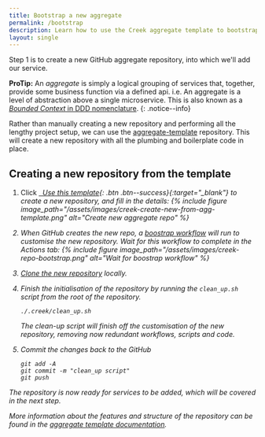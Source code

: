 ```yaml
---
title: Bootstrap a new aggregate
permalink: /bootstrap
description: Learn how to use the Creek aggregate template to bootstrap your own Git repository for hosting Microservices
layout: single
---
```


Step 1 is to create a new GitHub aggregate repository, into which we'll add our service.

**ProTip:** An _aggregate_ is simply a logical grouping of services that, together, provide some business function 
via a defined api. i.e. An aggregate is a level of abstraction above a single microservice.
This is also known as a [_Bounded Context_ in DDD nomenclature][bcDDD]. 
{: .notice--info}

Rather than manually creating a new repository and performing all the lengthy project setup,
we can use the [aggregate-template][templateDocs] repository.
This will create a new repository with all the plumbing and boilerplate code in place.

## Creating a new repository from the template

1. Click [<i class="fab fa-fw fa-github"/>&nbsp; Use this template][tempNew]{: .btn .btn--success}{:target="_blank"} to create a new repository,
   and fill in the details:
   {% include figure image_path="/assets/images/creek-create-new-from-agg-template.png" alt="Create new aggregate repo" %}

2. When GitHub creates the new repo, a [boostrap workflow][bootstrapWorkflow] will run to customise the new repository.
   Wait for this workflow to complete in the _Actions_ tab:
   {% include figure image_path="/assets/images/creek-repo-bootstrap.png" alt="Wait for boostrap workflow" %}

3. [Clone the new repository][cloneRepo] locally.
4. Finish the initialisation of the repository by running the `clean_up.sh` script from the root of the repository.

   ```
   ./.creek/clean_up.sh
   ```

   The clean-up script will finish off the customisation of the new repository, removing now redundant workflows, 
   scripts and code.

5. Commit the changes back to the GitHub
   ```
   git add -A
   git commit -m "clean_up script"
   git push
   ```

The repository is now ready for services to be added, which will be covered in the next step.

More information about the features and structure of the repository can be found
in the [aggregate template documentation][templateDocs].

[tempOnGH]: https://github.com/creek-service/aggregate-template
[tempNew]: https://github.com/creek-service/aggregate-template/generate
[bootstrapWorkflow]: https://github.com/creek-service/aggregate-template/blob/main/.github/workflows/bootstrap.yml
[cloneRepo]: https://docs.github.com/en/repositories/creating-and-managing-repositories/cloning-a-repository
[templateDocs]: https://www.creekservice.org/aggregate-template/
[bcDDD]: https://martinfowler.com/bliki/BoundedContext.html